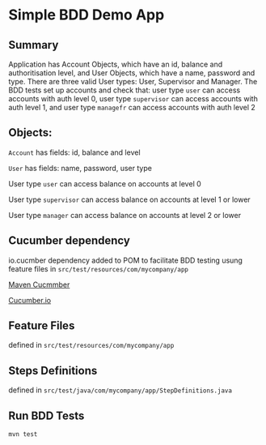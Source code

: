 # Simple BDD Demo App

## Summary

Application has Account Objects, which have an id, balance and authoritisation level, and User Objects, which have a name, password and type.  There are three valid User types: User, Supervisor and Manager.  The BDD tests set up accounts and check that: user type `user` can access accounts with auth level 0, user type `supervisor` can access accounts with auth level 1, and user type `managefr` can access accounts with auth level 2  

## Objects:

`Account` has fields: id, balance and level

`User` has fields: name, password, user type

User type `user` can access balance on accounts at level 0

User type `supervisor` can access balance on accounts at level 1 or lower  

User type `manager` can access balance on accounts at level 2 or lower


## Cucumber dependency

io.cucmber dependency added to POM to facilitate BDD testing usung feature files in `src/test/resources/com/mycompany/app`

[Maven Cucmmber](https://mvnrepository.com/artifact/io.cucumber)

[Cucumber.io](https://cucumber.io/)


## Feature Files 
defined in `src/test/resources/com/mycompany/app`

## Steps Definitions
defined in `src/test/java/com/mycompany/app/StepDefinitions.java`

## Run BDD Tests

`mvn test`


